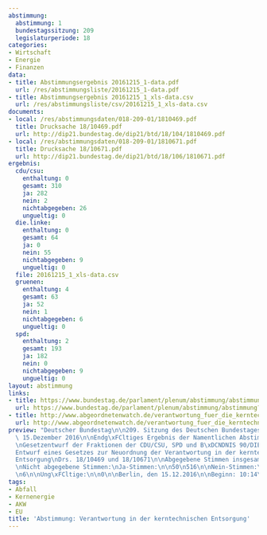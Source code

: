 ```yaml
---
abstimmung:
  abstimmung: 1
  bundestagssitzung: 209
  legislaturperiode: 18
categories:
- Wirtschaft
- Energie
- Finanzen
data:
- title: Abstimmungsergebnis 20161215_1-data.pdf
  url: /res/abstimmungsliste/20161215_1-data.pdf
- title: Abstimmungsergebnis 20161215_1_xls-data.csv
  url: /res/abstimmungsliste/csv/20161215_1_xls-data.csv
documents:
- local: /res/abstimmungsdaten/018-209-01/1810469.pdf
  title: Drucksache 18/10469.pdf
  url: http://dip21.bundestag.de/dip21/btd/18/104/1810469.pdf
- local: /res/abstimmungsdaten/018-209-01/1810671.pdf
  title: Drucksache 18/10671.pdf
  url: http://dip21.bundestag.de/dip21/btd/18/106/1810671.pdf
ergebnis:
  cdu/csu:
    enthaltung: 0
    gesamt: 310
    ja: 282
    nein: 2
    nichtabgegeben: 26
    ungueltig: 0
  die.linke:
    enthaltung: 0
    gesamt: 64
    ja: 0
    nein: 55
    nichtabgegeben: 9
    ungueltig: 0
  file: 20161215_1_xls-data.csv
  gruenen:
    enthaltung: 4
    gesamt: 63
    ja: 52
    nein: 1
    nichtabgegeben: 6
    ungueltig: 0
  spd:
    enthaltung: 2
    gesamt: 193
    ja: 182
    nein: 0
    nichtabgegeben: 9
    ungueltig: 0
layout: abstimmung
links:
- title: https://www.bundestag.de/parlament/plenum/abstimmung/abstimmung?id=442
  url: https://www.bundestag.de/parlament/plenum/abstimmung/abstimmung?id=442
- title: http://www.abgeordnetenwatch.de/verantwortung_fuer_die_kerntechnische_entsorgung-1105-829.html
  url: http://www.abgeordnetenwatch.de/verantwortung_fuer_die_kerntechnische_entsorgung-1105-829.html
preview: "Deutscher Bundestag\n\n209. Sitzung des Deutschen Bundestages\nam Donnerstag,\
  \ 15.Dezember 2016\n\nEndg\xFCltiges Ergebnis der Namentlichen Abstimmung Nr. 1\n\
  \nGesetzentwurf der Fraktionen der CDU/CSU, SPD und B\xDCNDNIS 90/DIE GR\xDCNEN\n\
  Entwurf eines Gesetzes zur Neuordnung der Verantwortung in der kerntechnischen\n\
  Entsorgung\nDrs. 18/10469 und 18/10671\n\nAbgegebene Stimmen insgesamt:\n\n580\n\
  \nNicht abgegebene Stimmen:\nJa-Stimmen:\n\n50\n516\n\nNein-Stimmen:\n\n58\n\nEnthaltungen:\n\
  \n6\n\nUng\xFCltige:\n\n0\n\nBerlin, den 15.12.2016\n\nBeginn: 10:14\nEnde: 10:18\n"
tags:
- Abfall
- Kernenergie
- AKW
- EU
title: 'Abstimmung: Verantwortung in der kerntechnischen Entsorgung'
---
```

